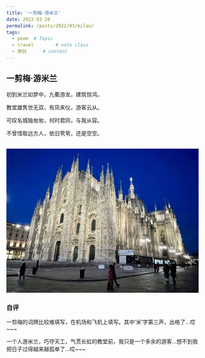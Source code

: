 ```yaml
---
title: '一剪梅·游米兰'
date: 2022-03-20
permalink: /posts/2022/03/milan/
tags:
  - peom  # Topic
  - travel        # note class
  - 原创      # content
---
```


## 一剪梅·游米兰

初到米兰如梦中，九衢游龙，建筑惊鸿。

教堂雄隽世无双，有凤来仪，游客云从。


可叹名城独匆匆，何时君同，与我从容。

不曾惜取远方人，依旧茕茕，还是空空。

<br/><img src='images/milan2022.jpg'>

### 自评

一剪梅的词牌比较难填写，在机场和飞机上填写。其中‘米’字第三声，出格了...哎~~~

一个人游米兰，巧夺天工，气贯长虹的教堂前，我只是一个多余的游客...想不到我把日子过得越来越孤单了...哎~~~
